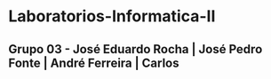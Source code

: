 # Laboratorios-Informatica-II

## Grupo 03 - José Eduardo Rocha | José Pedro Fonte | André Ferreira | Carlos 
